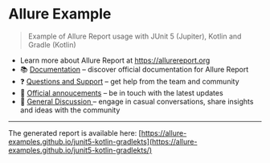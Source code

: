 # Allure Example

> Example of Allure Report usage with JUnit 5 (Jupiter), Kotlin and Gradle (Kotlin)

<!--<img src="https://allurereport.org/public/img/allure-report.svg" alt="Allure Report logo" style="float: right" />-->

- Learn more about Allure Report at https://allurereport.org
- 📚 [Documentation](https://allurereport.org/docs/) – discover official documentation for Allure Report
- ❓ [Questions and Support](https://github.com/orgs/allure-framework/discussions/categories/questions-support) – get help from the team and community
- 📢 [Official annoucements](https://github.com/orgs/allure-framework/discussions/categories/announcements) – be in touch with the latest updates
- 💬 [General Discussion ](https://github.com/orgs/allure-framework/discussions/categories/general-discussion) – engage in casual conversations, share insights and ideas with the community

---

The generated report is available here: [https://allure-examples.github.io/junit5-kotlin-gradlekts](https://allure-examples.github.io/junit5-kotlin-gradlekts/)
